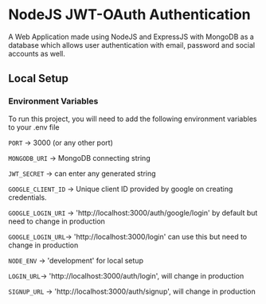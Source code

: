 
# NodeJS JWT-OAuth Authentication

A Web Application made using NodeJS and ExpressJS with MongoDB as a database which allows user authentication with email, password and social accounts as well.

## Local Setup

### Environment Variables

To run this project, you will need to add the following environment variables to your .env file

`PORT` -> 3000 (or any other port)

`MONGODB_URI` -> MongoDB connecting string

`JWT_SECRET` -> can enter any generated string

`GOOGLE_CLIENT_ID` -> Unique client ID provided by google on creating credentials.

`GOOGLE_LOGIN_URI` -> 'http://localhost:3000/auth/google/login' by default but need to change in production

`GOOGLE_LOGIN_URL`-> 'http://localhost:3000/login' can use this but need to change in production

`NODE_ENV` -> 'development' for local setup

`LOGIN_URL`-> 'http://localhost:3000/auth/login', will change in production

`SIGNUP_URL` -> 'http://localhost:3000/auth/signup', will change in production
